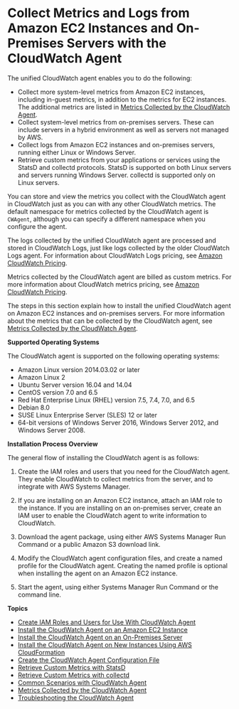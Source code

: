 # Collect Metrics and Logs from Amazon EC2 Instances and On\-Premises Servers with the CloudWatch Agent<a name="Install-CloudWatch-Agent"></a>

The unified CloudWatch agent enables you to do the following:
+ Collect more system\-level metrics from Amazon EC2 instances, including in\-guest metrics, in addition to the metrics for EC2 instances\. The additional metrics are listed in [Metrics Collected by the CloudWatch Agent](metrics-collected-by-CloudWatch-agent.md)\.
+ Collect system\-level metrics from on\-premises servers\. These can include servers in a hybrid environment as well as servers not managed by AWS\.
+ Collect logs from Amazon EC2 instances and on\-premises servers, running either Linux or Windows Server\.
+ Retrieve custom metrics from your applications or services using the StatsD and collectd protocols\. StatsD is supported on both Linux servers and servers running Windows Server\. collectd is supported only on Linux servers\.

You can store and view the metrics you collect with the CloudWatch agent in CloudWatch just as you can with any other CloudWatch metrics\. The default namespace for metrics collected by the CloudWatch agent is `CWAgent`, although you can specify a different namespace when you configure the agent\.

The logs collected by the unified CloudWatch agent are processed and stored in CloudWatch Logs, just like logs collected by the older CloudWatch Logs agent\. For information about CloudWatch Logs pricing, see [Amazon CloudWatch Pricing](http://aws.amazon.com/cloudwatch/pricing)\.

Metrics collected by the CloudWatch agent are billed as custom metrics\. For more information about CloudWatch metrics pricing, see [Amazon CloudWatch Pricing](http://aws.amazon.com/cloudwatch/pricing)\.

The steps in this section explain how to install the unified CloudWatch agent on Amazon EC2 instances and on\-premises servers\. For more information about the metrics that can be collected by the CloudWatch agent, see [Metrics Collected by the CloudWatch Agent](metrics-collected-by-CloudWatch-agent.md)\.

**Supported Operating Systems**

The CloudWatch agent is supported on the following operating systems:
+ Amazon Linux version 2014\.03\.02 or later
+ Amazon Linux 2
+ Ubuntu Server version 16\.04 and 14\.04
+ CentOS version 7\.0 and 6\.5
+ Red Hat Enterprise Linux \(RHEL\) version 7\.5, 7\.4, 7\.0, and 6\.5
+ Debian 8\.0
+ SUSE Linux Enterprise Server \(SLES\) 12 or later
+ 64\-bit versions of Windows Server 2016, Windows Server 2012, and Windows Server 2008\. 

**Installation Process Overview**

The general flow of installing the CloudWatch agent is as follows:

1. Create the IAM roles and users that you need for the CloudWatch agent\. They enable CloudWatch to collect metrics from the server, and to integrate with AWS Systems Manager\.

1. If you are installing on an Amazon EC2 instance, attach an IAM role to the instance\. If you are installing on an on\-premises server, create an IAM user to enable the CloudWatch agent to write information to CloudWatch\. 

1. Download the agent package, using either AWS Systems Manager Run Command or a public Amazon S3 download link\.

1. Modify the CloudWatch agent configuration files, and create a named profile for the CloudWatch agent\. Creating the named profile is optional when installing the agent on an Amazon EC2 instance\.

1. Start the agent, using either Systems Manager Run Command or the command line\.

**Topics**
+ [Create IAM Roles and Users for Use With CloudWatch Agent](create-iam-roles-for-cloudwatch-agent.md)
+ [Install the CloudWatch Agent on an Amazon EC2 Instance](install-CloudWatch-Agent-on-EC2-Instance.md)
+ [Install the CloudWatch Agent on an On\-Premises Server](install-CloudWatch-Agent-on-premise.md)
+ [Install the CloudWatch Agent on New Instances Using AWS CloudFormation](Install-CloudWatch-Agent-New-Instances-CloudFormation.md)
+ [Create the CloudWatch Agent Configuration File](create-cloudwatch-agent-configuration-file.md)
+ [Retrieve Custom Metrics with StatsD](CloudWatch-Agent-custom-metrics-statsd.md)
+ [Retrieve Custom Metrics with collectd](CloudWatch-Agent-custom-metrics-collectd.md)
+ [Common Scenarios with CloudWatch Agent](CloudWatch-Agent-common-scenarios.md)
+ [Metrics Collected by the CloudWatch Agent](metrics-collected-by-CloudWatch-agent.md)
+ [Troubleshooting the CloudWatch Agent](troubleshooting-CloudWatch-Agent.md)